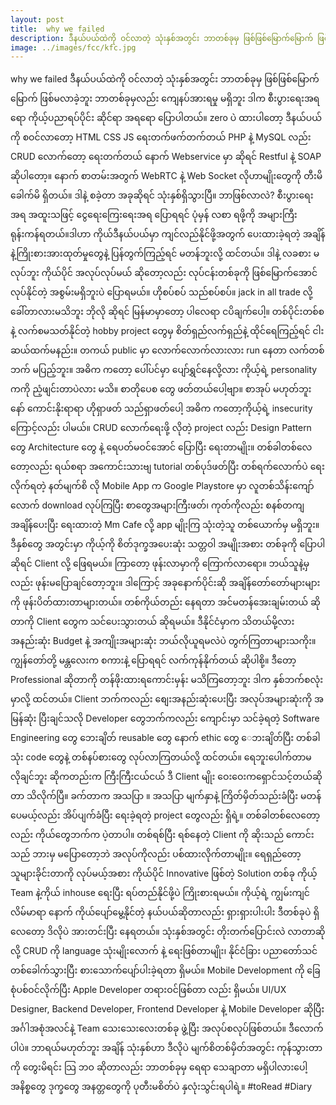 ```yaml
---
layout: post
title:  why we failed
description: ဒီနယ်ပယ်ထဲကို ဝင်လာတဲ့ သုံးနှစ်အတွင်း ဘာတစ်ခုမှ ဖြစ်ဖြစ်မြောက်မြောက် ဖြစ်မလာခဲ့ဘူး
image: ../images/fcc/kfc.jpg
---
```

why we failed
ဒီနယ်ပယ်ထဲကို ဝင်လာတဲ့ သုံးနှစ်အတွင်း ဘာတစ်ခုမှ ဖြစ်ဖြစ်မြောက်မြောက် ဖြစ်မလာခဲ့ဘူး
ဘာတစ်ခုမှလည်း ကျေနပ်အားရမှု မရှိဘူး
ဒါက စီးပွားရေးအရရော
ကိုယ့်ပညာရပ်ပိုင်း ဆိုင်ရာ အရရော ပြောပါတယ်။
zero ပဲ ထားပါတော့ ဒီနယ်ပယ် ကို စဝင်လာတော့
HTML CSS JS ရေးတက်ဖက်တက်တယ်
PHP နဲ့ MySQL လည်း CRUD လောက်တော့ ရေးတက်တယ်
နောက် Webservice မှာ ဆိုရင် Restful နဲ့ SOAP ဆိုပါတော့။
နောက် စာတမ်းအတွက် WebRTC နဲ့ Web Socket လိုဟာမျိုးတွေကို တီးမိခေါက်မိ ရှိတယ်။
ဒါနဲ့ စခဲ့တာ အခုဆိုရင် သုံးနှစ်ရှိသွားပြီ။
ဘာဖြစ်လာလဲ?
စီးပွားရေး အရ အထူးသဖြင့် ငွေရေးကြေးရေးအရ ပြောရရင် ပုံမှန် လစာ ရဖို့ကို အများကြီး ရုန်းကန်ရတယ်။ဒါဟာ ကိုယ်ဒီနယ်ပယ်မှာ ကျင်လည်နိုင်ဖို့အတွက် ပေးထားခဲ့ရတဲ့ အချိန်နဲ့ကြိုးစားအားထုတ်မှုတွေနဲ့ ပြန်တွက်ကြည့်ရင် မတန်ဘူးလို့ ထင်တယ်။
ဒါနဲ့ လခစား မလုပ်ဘူး
ကိုယ်ပိုင် အလုပ်လုပ်မယ် ဆိုတော့လည်း လုပ်ငန်းတစ်ခုကို ဖြစ်မြောက်အောင် လုပ်နိုင်တဲ့ အစွမ်းမရှိဘူးပဲ ပြောရမယ်။ ဟိုစပ်စပ် သည်စပ်စပ်။ jack in all trade လို့ ခေါ်တာလားမသိဘူး ဘိုလို ဆိုရင် မြန်မာမှာတော့ ပါလေရာ ငပိချက်ပေါ့။
တစ်ပိုင်းတစ်စ နဲ့ လက်စမသတ်နိုင်တဲ့ hobby project တွေမှ စိတ်ရှည်လက်ရှည်နဲ့ ထိုင်ရေကြည့်ရင် ငါးဆယ်ထက်မနည်း။ တကယ် public မှာ လောက်လောက်လားလား run နေတာ လက်တစ်ဘက် မပြည့်ဘူး။
အဓိက ကတော့ ပေါ်ပင်မှာ ပျော်ရွှင်နေလို့လား ကိုယ့်ရဲ့ personality ကကို ညံ့ဖျင်းတာပဲလား မသိ။ စာတိုပေစ တွေ ဖတ်တယ်ပေါ့ဗျာ။ စာအုပ် မဟုတ်ဘူးနော် ကောင်းနိုးရာရာ ဟိုရှာဖတ် သည်ရှာဖတ်ပေါ့ အဓိက ကတော့ကိုယ့်ရဲ့ insecurity ကြောင့်လည်း ပါမယ်။ CRUD လောက်ရေးဖို့ လိုတဲ့ project လည်း Design Pattern တွေ Architecture တွေ နဲ့ ရေပတ်မဝင်အောင် ပြောပြီး ရေးတာမျိုး။ 
တစ်ခါတစ်လေတော့လည်း ရယ်စရာ အကောင်းသားဗျ
tutorial တစ်ပုဒ်ဖတ်ပြီး တစ်ရက်လောက်ပဲ ရေးလိုက်ရတဲ့ နတ်မျက်စိ လို Mobile App က Google Playstore မှာ လူတစ်သိန်းကျော်လောက် download လုပ်ကြပြီး စာတွေအများကြီးဖတ်၊ ကုတ်ကိုလည်း စနစ်တကျ အချိန်ပေးပြီး ရေးထားတဲ့ Mm Cafe လို့ app မျိုးကြ သုံးတဲ့သူ တစ်ယောက်မှ မရှိဘူး။
ဒီနှစ်တွေ အတွင်းမှာ ကိုယ့်ကို စိတ်ဒုက္ခအပေးဆုံး သတ္တဝါ အမျိုးအစား တစ်ခုကို ပြောပါဆိုရင် Client လို့ ဖြေရမယ်။ ကြာတော့ ဖုန်းလာမှာကို ကြောက်လာရော။ ဘယ်သူနဲ့မှလည်း ဖုန်းမပြောချင်တော့ဘူး။ ဒါကြောင့် အခုနောက်ပိုင်းဆို အချိန်တော်တော်များများကို ဖုန်းပိတ်ထားတာများတယ်။ တစ်ကိုယ်တည်း နေရတာ အင်မတန်အေးချမ်းတယ် ဆိုတာကို Client တွေက သင်ပေးသွားတယ် ဆိုရမယ်။ ဒီနိုင်ငံမှာက သိတယ်မို့လား အနည်းဆုံး Budget နဲ့ အကျိုးအများဆုံး ဘယ်လိုယူရမလဲပဲ တွက်ကြတာများသကိုး။ ကျွန်တော်တို့ မန္တလေးက စကားနဲ့ ပြောရရင် လက်ကုန်နိုက်တယ် ဆိုပါစို့။ ဒီတော့ Professional ဆိုတာကို တန်ဖိုးထားရကောင်းမှန်း မသိကြတော့ဘူး ဒါက နှစ်ဘက်စလုံးမှာလို့ ထင်တယ်။ Client ဘက်ကလည်း စျေးအနည်းဆုံးပေးပြီး အလုပ်အများဆုံးကို အမြန်ဆုံး ပြီးချင်သလို Developer တွေဘက်ကလည်း ကျောင်းမှာ သင်ခဲ့ရတဲ့ Software Engineering တွေ ဘေးချိတ် reusable တွေ နောက် ethic တွေ ေဘးချိတ်ပြီး တစ်ခါသုံး code တွေနဲ့ တစ်နပ်စားတွေ လုပ်လာကြတယ်လို့ ထင်တယ်။
ရေဘူးပေါက်တာမလိုချင်ဘူး ဆိုကတည်းက ကြီးကြီးငယ်ငယ် ဒီ Client မျိုး ဝေးဝေးက ​ရှောင်သင့်တယ်ဆိုတာ သိလိုက်ပြီ။ ခက်တာက အသပြာ ။ အသပြာ မျက်နှာနဲ့ ကြိတ်မှိတ်သည်းခံပြီး မတန်ပေမယ့်လည်း အိပ်ပျက်ခံပြီး ရေးခဲ့ရတဲ့ project တွေလည်း ရှိရဲ့။ တစ်ခါတစ်လေတော့လည်း ကိုယ်တွေဘက်က ပဲ့တာပါ။ တစ်ရစ်ပြီး ရစ်နေတဲ့ Client ကို ဆိုးသည် ကောင်းသည် ဘားမှ မပြောတော့ဘဲ အလုပ်ကိုလည်း ပစ်ထားလိုက်တာမျိုး။
ရေရှည်တော့ သူများခိုင်းတာကို လုပ်မယ့်အစား ကိုယ်ပိုင် Innovative ဖြစ်တဲ့ Solution တစ်ခု ကိုယ့် Team နဲ့ကိုယ် inhouse ရေးပြီး ရပ်တည်နိုင်ဖို့ပဲ ကြိုးစားရမယ်။ ကိုယ့်ရဲ့ ကျွမ်းကျင်လိမ်မာရာ နောက် ကိုယ်ပျော်မွေ့နိုင်တဲ့ နယ်ပယ်ဆိုတာလည်း ရှားရှားပါးပါး ဒီတစ်ခုပဲ ရှိလေတော့ ဒိလိုပဲ အားတင်းပြီး နေရတယ်။
သုံးနှစ်အတွင်း တိုးတက်ပြောင်းလဲ လာတာဆိုလို့
CRUD ကို language သုံးမျိုးလောက် နဲ့ ရေးဖြစ်တာမျိုး၊ နိုင်ငံခြား ပညာတော်သင် တစ်ခေါက်သွားပြီး စားသောက်ပျော်ပါးခဲ့ရတာ ရှိမယ်။ Mobile Development ကို ခြေစုံပစ်ဝင်လိုက်ပြီး Apple Developer တရားဝင်ဖြစ်တာ လည်း ရှိမယ်။ UI/UX Designer, Backend Developer, Frontend Developer နဲ့ Mobile Developer ဆိုပြီး အင်္ဂါအစုံအလင်နဲ့ Team သေးသေးလေးတစ်ခု ဖွဲ့ပြီး အလုပ်စလုပ်ဖြစ်တယ်။ 
ဒီလောက်ပါပဲ။ ဘာရယ်မဟုတ်ဘူး အချိန် သုံးနှစ်ဟာ ဒီလိုပဲ မျက်စိတစ်မှိတ်အတွင်း ကုန်သွားတာကို တွေးမိရင်း သြ ဘဝ ဆိုတာလည်း ဘာတစ်ခုမှ ရေရာ သေချာတာ မရှိပါလားပေါ့
အနိစ္စတွေ ဒုက္ခတွေ အနတ္တတွေကို ပုတီးမစိတ်ပဲ နှလုံးသွင်းရပါရဲ့။
#toRead 
#Diary